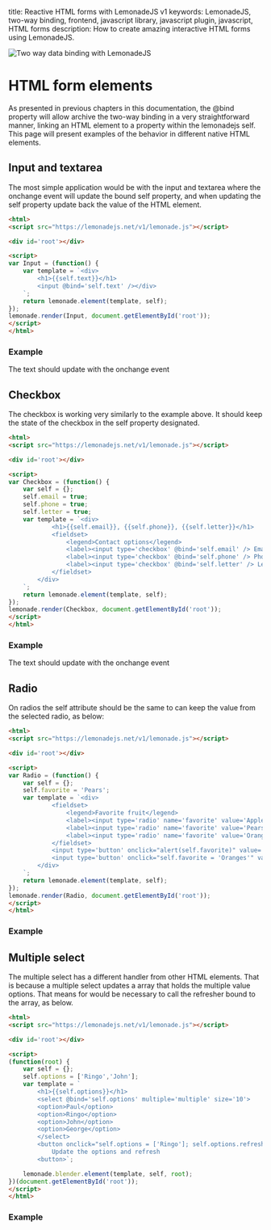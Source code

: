 title: Reactive HTML forms with LemonadeJS v1
keywords: LemonadeJS, two-way binding, frontend, javascript library, javascript plugin, javascript, HTML forms
description: How to create amazing interactive HTML forms using LemonadeJS.

![Two way data binding with LemonadeJS](img/forms.png)

HTML form elements
==================

As presented in previous chapters in this documentation, the @bind property will allow archive the two-way binding in a very straightforward manner, linking an HTML element to a property within the lemonadejs self. This page will present examples of the behavior in different native HTML elements.  
  

Input and textarea
------------------

The most simple application would be with the input and textarea where the onchange event will update the bound self property, and when updating the self property update back the value of the HTML element.  
  
```html
<html>
<script src="https://lemonadejs.net/v1/lemonade.js"></script>

<div id='root'></div>

<script>
var Input = (function() {
    var template = `<div>
        <h1>{{self.text}}</h1>
        <input @bind='self.text' /></div>
    `;
    return lemonade.element(template, self);
});
lemonade.render(Input, document.getElementById('root'));
</script>
</html>
```

### Example

The text should update with the onchange event

  
  

Checkbox
--------

The checkbox is working very similarly to the example above. It should keep the state of the checkbox in the self property designated.  
  
```html
<html>
<script src="https://lemonadejs.net/v1/lemonade.js"></script>

<div id='root'></div>

<script>
var Checkbox = (function() {
    var self = {};
    self.email = true;
    self.phone = true;
    self.letter = true;
    var template = `<div>
            <h1>{{self.email}}, {{self.phone}}, {{self.letter}}</h1>
            <fieldset>
                <legend>Contact options</legend>
                <label><input type='checkbox' @bind='self.email' /> Email</label>
                <label><input type='checkbox' @bind='self.phone' /> Phone</label>
                <label><input type='checkbox' @bind='self.letter' /> Letter</label>
            </fieldset>
        </div>
    `;
    return lemonade.element(template, self);
});
lemonade.render(Checkbox, document.getElementById('root'));
</script>
</html>
```

### Example

The text should update with the onchange event

  
  

Radio
-----

On radios the self attribute should be the same to can keep the value from the selected radio, as below:  
  
```html
<html>
<script src="https://lemonadejs.net/v1/lemonade.js"></script>

<div id='root'></div>

<script>
var Radio = (function() {
    var self = {};
    self.favorite = 'Pears';
    var template = `<div>
            <fieldset>
                <legend>Favorite fruit</legend>
                <label><input type='radio' name='favorite' value='Apples' @bind='self.favorite' /> Apples</label>
                <label><input type='radio' name='favorite' value='Pears' @bind='self.favorite' /> Pears</label>
                <label><input type='radio' name='favorite' value='Oranges' @bind='self.favorite' /> Oranges</label>
            </fieldset>
            <input type='button' onclick="alert(self.favorite)" value='Get' />
            <input type='button' onclick="self.favorite = 'Oranges'" value='Set (Oranges)' />
        </div>
    `;
    return lemonade.element(template, self);
});
lemonade.render(Radio, document.getElementById('root'));
</script>
</html>
```

### Example

  
  

Multiple select
---------------

The multiple select has a different handler from other HTML elements. That is because a multiple select updates a array that holds the multiple value options. That means for would be necessary to call the refresher bound to the array, as below.  
  
```html
<html>
<script src="https://lemonadejs.net/v1/lemonade.js"></script>

<div id='root'></div>

<script>
(function(root) {
    var self = {};
    self.options = ['Ringo','John'];
    var template = `
        <h1>{{self.options}}</h1>
        <select @bind='self.options' multiple='multiple' size='10'>
        <option>Paul</option>
        <option>Ringo</option>
        <option>John</option>
        <option>George</option>
        </select>
        <button onclick="self.options = ['Ringo']; self.options.refresh()">
            Update the options and refresh
        <button>`;

    lemonade.blender.element(template, self, root);
})(document.getElementById('root'));
</script>
</html>
```

### Example